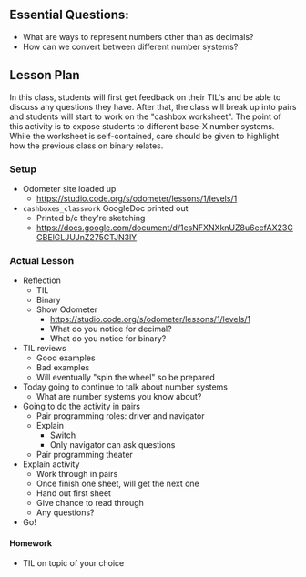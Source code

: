 ## Essential Questions:

- What are ways to represent numbers other than as decimals?
- How can we convert between different number systems?

## Lesson Plan

In this class, students will first get feedback on their TIL's and be able to
discuss any questions they have. After that, the class will break up into pairs
and students will start to work on the "cashbox worksheet". The point of this
activity is to expose students to different base-X number systems. While the
worksheet is self-contained, care should be given to highlight how the previous
class on binary relates.

### Setup

- Odometer site loaded up
    - https://studio.code.org/s/odometer/lessons/1/levels/1
- `cashboxes_classwork` GoogleDoc printed out
    - Printed b/c they're sketching
    - https://docs.google.com/document/d/1esNFXNXknUZ8u6ecfAX23CCBElGLJUJnZ275CTJN3lY

### Actual Lesson

- Reflection
    - TIL
    - Binary
    - Show Odometer
        - https://studio.code.org/s/odometer/lessons/1/levels/1
        - What do you notice for decimal?
        - What do you notice for binary?
- TIL reviews
    - Good examples
    - Bad examples
    - Will eventually "spin the wheel" so be prepared
- Today going to continue to talk about number systems
    - What are number systems you know about?
- Going to do the activity in pairs
    - Pair programming roles: driver and navigator
    - Explain
        - Switch 
        - Only navigator can ask questions
    - Pair programming theater
- Explain activity
    - Work through in pairs
    - Once finish one sheet, will get the next one
    - Hand out first sheet
    - Give chance to read through
    - Any questions?
- Go!

#### Homework

- TIL on topic of your choice
